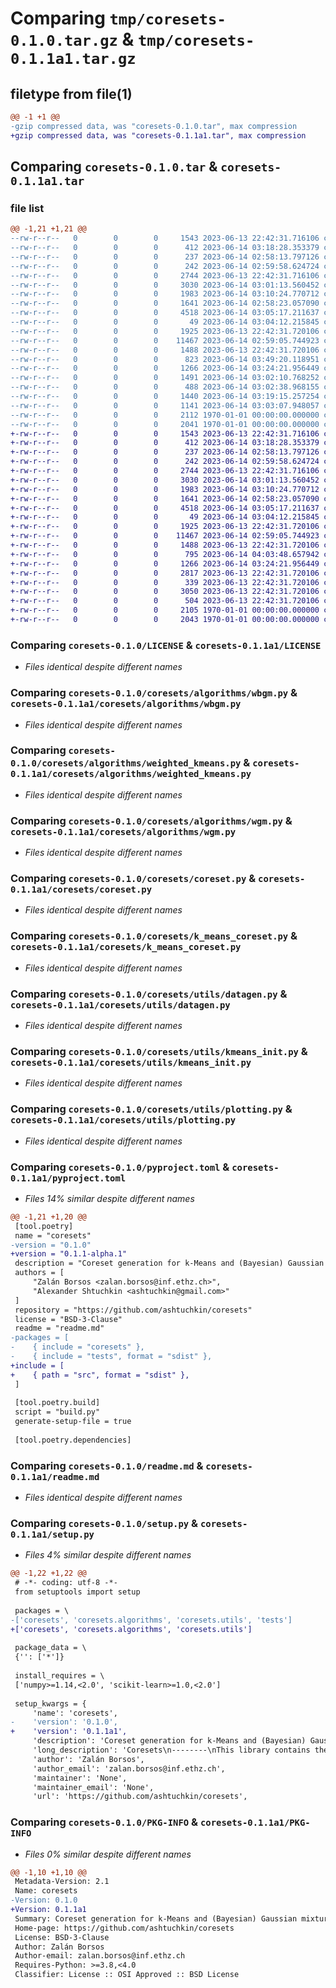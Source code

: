 # Comparing `tmp/coresets-0.1.0.tar.gz` & `tmp/coresets-0.1.1a1.tar.gz`

## filetype from file(1)

```diff
@@ -1 +1 @@
-gzip compressed data, was "coresets-0.1.0.tar", max compression
+gzip compressed data, was "coresets-0.1.1a1.tar", max compression
```

## Comparing `coresets-0.1.0.tar` & `coresets-0.1.1a1.tar`

### file list

```diff
@@ -1,21 +1,21 @@
--rw-r--r--   0        0        0     1543 2023-06-13 22:42:31.716106 coresets-0.1.0/LICENSE
--rw-r--r--   0        0        0      412 2023-06-14 03:18:28.353379 coresets-0.1.0/build.py
--rw-r--r--   0        0        0      237 2023-06-14 02:58:13.797126 coresets-0.1.0/coresets/__init__.py
--rw-r--r--   0        0        0      242 2023-06-14 02:59:58.624724 coresets-0.1.0/coresets/algorithms/__init__.py
--rw-r--r--   0        0        0     2744 2023-06-13 22:42:31.716106 coresets-0.1.0/coresets/algorithms/wbgm.py
--rw-r--r--   0        0        0     3030 2023-06-14 03:01:13.560452 coresets-0.1.0/coresets/algorithms/weighted_kmeans.py
--rw-r--r--   0        0        0     1983 2023-06-14 03:10:24.770712 coresets-0.1.0/coresets/algorithms/wgm.py
--rw-r--r--   0        0        0     1641 2023-06-14 02:58:23.057090 coresets-0.1.0/coresets/coreset.py
--rw-r--r--   0        0        0     4518 2023-06-14 03:05:17.211637 coresets-0.1.0/coresets/k_means_coreset.py
--rw-r--r--   0        0        0       49 2023-06-14 03:04:12.215845 coresets-0.1.0/coresets/utils/__init__.py
--rw-r--r--   0        0        0     1925 2023-06-13 22:42:31.720106 coresets-0.1.0/coresets/utils/datagen.py
--rw-r--r--   0        0        0    11467 2023-06-14 02:59:05.744923 coresets-0.1.0/coresets/utils/kmeans_init.py
--rw-r--r--   0        0        0     1488 2023-06-13 22:42:31.720106 coresets-0.1.0/coresets/utils/plotting.py
--rw-r--r--   0        0        0      823 2023-06-14 03:49:20.118951 coresets-0.1.0/pyproject.toml
--rw-r--r--   0        0        0     1266 2023-06-14 03:24:21.956449 coresets-0.1.0/readme.md
--rw-r--r--   0        0        0     1491 2023-06-14 03:02:10.768252 coresets-0.1.0/tests/test_k_means_coresets.py
--rw-r--r--   0        0        0      488 2023-06-14 03:02:38.968155 coresets-0.1.0/tests/test_mixtures.py
--rw-r--r--   0        0        0     1440 2023-06-14 03:19:15.257254 coresets-0.1.0/tests/test_sensitivity.py
--rw-r--r--   0        0        0     1141 2023-06-14 03:03:07.948057 coresets-0.1.0/tests/test_weighted_kmeans.py
--rw-r--r--   0        0        0     2112 1970-01-01 00:00:00.000000 coresets-0.1.0/setup.py
--rw-r--r--   0        0        0     2041 1970-01-01 00:00:00.000000 coresets-0.1.0/PKG-INFO
+-rw-r--r--   0        0        0     1543 2023-06-13 22:42:31.716106 coresets-0.1.1a1/LICENSE
+-rw-r--r--   0        0        0      412 2023-06-14 03:18:28.353379 coresets-0.1.1a1/build.py
+-rw-r--r--   0        0        0      237 2023-06-14 02:58:13.797126 coresets-0.1.1a1/coresets/__init__.py
+-rw-r--r--   0        0        0      242 2023-06-14 02:59:58.624724 coresets-0.1.1a1/coresets/algorithms/__init__.py
+-rw-r--r--   0        0        0     2744 2023-06-13 22:42:31.716106 coresets-0.1.1a1/coresets/algorithms/wbgm.py
+-rw-r--r--   0        0        0     3030 2023-06-14 03:01:13.560452 coresets-0.1.1a1/coresets/algorithms/weighted_kmeans.py
+-rw-r--r--   0        0        0     1983 2023-06-14 03:10:24.770712 coresets-0.1.1a1/coresets/algorithms/wgm.py
+-rw-r--r--   0        0        0     1641 2023-06-14 02:58:23.057090 coresets-0.1.1a1/coresets/coreset.py
+-rw-r--r--   0        0        0     4518 2023-06-14 03:05:17.211637 coresets-0.1.1a1/coresets/k_means_coreset.py
+-rw-r--r--   0        0        0       49 2023-06-14 03:04:12.215845 coresets-0.1.1a1/coresets/utils/__init__.py
+-rw-r--r--   0        0        0     1925 2023-06-13 22:42:31.720106 coresets-0.1.1a1/coresets/utils/datagen.py
+-rw-r--r--   0        0        0    11467 2023-06-14 02:59:05.744923 coresets-0.1.1a1/coresets/utils/kmeans_init.py
+-rw-r--r--   0        0        0     1488 2023-06-13 22:42:31.720106 coresets-0.1.1a1/coresets/utils/plotting.py
+-rw-r--r--   0        0        0      795 2023-06-14 04:03:48.657942 coresets-0.1.1a1/pyproject.toml
+-rw-r--r--   0        0        0     1266 2023-06-14 03:24:21.956449 coresets-0.1.1a1/readme.md
+-rw-r--r--   0        0        0     2817 2023-06-13 22:42:31.720106 coresets-0.1.1a1/src/sensitivity.cpp
+-rw-r--r--   0        0        0      339 2023-06-13 22:42:31.720106 coresets-0.1.1a1/src/sensitivity.h
+-rw-r--r--   0        0        0     3050 2023-06-13 22:42:31.720106 coresets-0.1.1a1/src/weighted_kmeans.cpp
+-rw-r--r--   0        0        0      504 2023-06-13 22:42:31.720106 coresets-0.1.1a1/src/weighted_kmeans.h
+-rw-r--r--   0        0        0     2105 1970-01-01 00:00:00.000000 coresets-0.1.1a1/setup.py
+-rw-r--r--   0        0        0     2043 1970-01-01 00:00:00.000000 coresets-0.1.1a1/PKG-INFO
```

### Comparing `coresets-0.1.0/LICENSE` & `coresets-0.1.1a1/LICENSE`

 * *Files identical despite different names*

### Comparing `coresets-0.1.0/coresets/algorithms/wbgm.py` & `coresets-0.1.1a1/coresets/algorithms/wbgm.py`

 * *Files identical despite different names*

### Comparing `coresets-0.1.0/coresets/algorithms/weighted_kmeans.py` & `coresets-0.1.1a1/coresets/algorithms/weighted_kmeans.py`

 * *Files identical despite different names*

### Comparing `coresets-0.1.0/coresets/algorithms/wgm.py` & `coresets-0.1.1a1/coresets/algorithms/wgm.py`

 * *Files identical despite different names*

### Comparing `coresets-0.1.0/coresets/coreset.py` & `coresets-0.1.1a1/coresets/coreset.py`

 * *Files identical despite different names*

### Comparing `coresets-0.1.0/coresets/k_means_coreset.py` & `coresets-0.1.1a1/coresets/k_means_coreset.py`

 * *Files identical despite different names*

### Comparing `coresets-0.1.0/coresets/utils/datagen.py` & `coresets-0.1.1a1/coresets/utils/datagen.py`

 * *Files identical despite different names*

### Comparing `coresets-0.1.0/coresets/utils/kmeans_init.py` & `coresets-0.1.1a1/coresets/utils/kmeans_init.py`

 * *Files identical despite different names*

### Comparing `coresets-0.1.0/coresets/utils/plotting.py` & `coresets-0.1.1a1/coresets/utils/plotting.py`

 * *Files identical despite different names*

### Comparing `coresets-0.1.0/pyproject.toml` & `coresets-0.1.1a1/pyproject.toml`

 * *Files 14% similar despite different names*

```diff
@@ -1,21 +1,20 @@
 [tool.poetry]
 name = "coresets"
-version = "0.1.0"
+version = "0.1.1-alpha.1"
 description = "Coreset generation for k-Means and (Bayesian) Gaussian mixture models"
 authors = [
     "Zalán Borsos <zalan.borsos@inf.ethz.ch>",
     "Alexander Shtuchkin <ashtuchkin@gmail.com>"
 ]
 repository = "https://github.com/ashtuchkin/coresets"
 license = "BSD-3-Clause"
 readme = "readme.md"
-packages = [
-    { include = "coresets" },
-    { include = "tests", format = "sdist" },
+include = [
+    { path = "src", format = "sdist" },
 ]
 
 [tool.poetry.build]
 script = "build.py"
 generate-setup-file = true
 
 [tool.poetry.dependencies]
```

### Comparing `coresets-0.1.0/readme.md` & `coresets-0.1.1a1/readme.md`

 * *Files identical despite different names*

### Comparing `coresets-0.1.0/setup.py` & `coresets-0.1.1a1/setup.py`

 * *Files 4% similar despite different names*

```diff
@@ -1,22 +1,22 @@
 # -*- coding: utf-8 -*-
 from setuptools import setup
 
 packages = \
-['coresets', 'coresets.algorithms', 'coresets.utils', 'tests']
+['coresets', 'coresets.algorithms', 'coresets.utils']
 
 package_data = \
 {'': ['*']}
 
 install_requires = \
 ['numpy>=1.14,<2.0', 'scikit-learn>=1.0,<2.0']
 
 setup_kwargs = {
     'name': 'coresets',
-    'version': '0.1.0',
+    'version': '0.1.1a1',
     'description': 'Coreset generation for k-Means and (Bayesian) Gaussian mixture models',
     'long_description': 'Coresets\n--------\nThis library contains the implementation coreset generation for k-Means and (Bayesian) Gaussian mixture models.\nIt also offers the extended versions of the corresponding algorithms that support weighted data sets.\n\nTo get started, take a look at:\n>examples/intro.ipynb\n\n(this is a fork of https://github.com/zalanborsos/coresets, intended to fix installation issues + publish to pypi)\n\nSetup\n-------\n1. Install [poetry](https://python-poetry.org/docs/).\n2.\n```shell\npoetry build\npoetry install\n```\n\nRunning tests\n-------------\nIn project root run:\n```shell\npoetry run pytest\n```\n\n\nReferences\n---------\nThe implementation of the library is based on the following works:\n>Bachem, O., Lucic, M., & Krause, A. (2017). Practical coreset constructions for machine learning. arXiv preprint arXiv:1703.06476.\n\n> Bachem, O., Lucic, M., & Krause, A. (2017). Scalable and distributed clustering via lightweight coresets. arXiv preprint arXiv:1702.08248.\n\n>Lucic, M., Faulkner, M., Krause, A., & Feldman, D. (2018). Training Gaussian Mixture Models at Scale via Coresets. Journal of Machine Learning Research, 18, Art-No.\n\n> Borsos, Z., Bachem, O., & Krause, A. Variational Inference for DPGMM with Coresets. (2017). Advances in Approximate Bayesian Inference\n',
     'author': 'Zalán Borsos',
     'author_email': 'zalan.borsos@inf.ethz.ch',
     'maintainer': 'None',
     'maintainer_email': 'None',
     'url': 'https://github.com/ashtuchkin/coresets',
```

### Comparing `coresets-0.1.0/PKG-INFO` & `coresets-0.1.1a1/PKG-INFO`

 * *Files 0% similar despite different names*

```diff
@@ -1,10 +1,10 @@
 Metadata-Version: 2.1
 Name: coresets
-Version: 0.1.0
+Version: 0.1.1a1
 Summary: Coreset generation for k-Means and (Bayesian) Gaussian mixture models
 Home-page: https://github.com/ashtuchkin/coresets
 License: BSD-3-Clause
 Author: Zalán Borsos
 Author-email: zalan.borsos@inf.ethz.ch
 Requires-Python: >=3.8,<4.0
 Classifier: License :: OSI Approved :: BSD License
```

